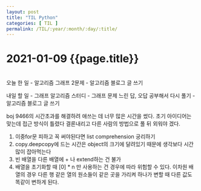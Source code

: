 ```yaml
---
layout: post
title: "TIL Python"
categories: [ TIL ]
permalink: /TIL/:year/:month/:day/:title/
---
```


# 2021-01-09 {{page.title}}
&nbsp;  
오늘 한 일
    - 알고리즘 그래프 2문제
    - 알고리즘 블로그 글 쓰기

내일 할 일
    - 그래프 알고리즘 스터디
    - 그래프 문제 느린 답, 오답 공부해서 다시 풀기
    - 알고리즘 블로그 글 쓰기

boj 9466의 시간초과를 해결하려 애쓰는 데 너무 많은 시간을 썼다. 초기 아이디어는 맞는데 접근 방식이 틀렸다 결론내리고 다른 사람의 방법으로 풀 뒤 외워야 겠다.  

1. 이중for문 피하고 꼭 써야된다면 list comprehension 궁리하기
2. copy.deepcopy에 드는 시간은 object의 크기에 달려있기 때문에 생각보다 시간 많이 잡아먹는다
3. 빈 배열을 다른 배열에 + 나 extend하는 건 불가
4. 배열을 초기화할 때 [0] * n 만 사용하는 건 경우에 따라 위험할 수 있다. 이차원 배열의 경우 다른 행 같은 열의 원소들이 같은 곳을 가리켜 하나가 변할 때 다른 값도 똑같이 변하게 된다.